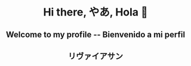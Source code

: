 <h1 align="center">Hi there, やあ, Hola 👋
<h2 align="center">Welcome to my profile -- Bienvenido a mi perfil
<h2 align="center">リヴァイアサン

<!--
**Levyasfc/Levyasfc** is a ✨ _special_ ✨ repository because its `README.md` (this file) appears on your GitHub profile.

Here are some ideas to get you started:

- 🔭 I’m currently working on ...
- 🌱 I’m currently learning ...
- 👯 I’m looking to collaborate on ...
- 🤔 I’m looking for help with ...
- 💬 Ask me about ...
- 📫 How to reach me: ...
- 😄 Pronouns: ...
- ⚡ Fun fact: ...
-->
